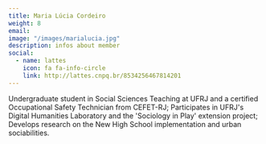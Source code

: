 ```yaml
---
title: Maria Lúcia Cordeiro
weight: 8
email:
image: "/images/marialucia.jpg"
description: infos about member
social:
  - name: lattes
    icon: fa fa-info-circle
    link: http://lattes.cnpq.br/8534256467814201
---
```


Undergraduate student in Social Sciences Teaching at UFRJ and a certified Occupational Safety Technician from CEFET-RJ; Participates in UFRJ's Digital Humanities Laboratory and the 'Sociology in Play' extension project; Develops research on the New High School implementation and urban sociabilities.
